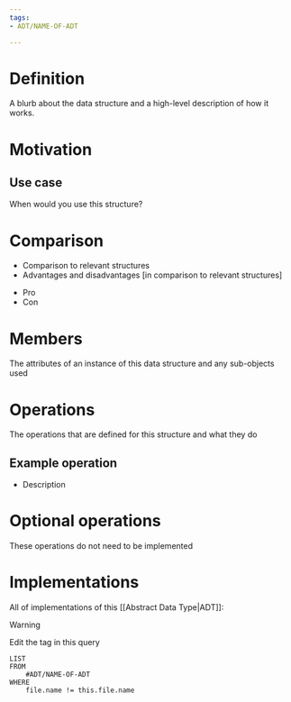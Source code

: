 ```yaml
---
tags:
- ADT/NAME-OF-ADT

---
```

# Definition
A blurb about the data structure and a high-level description of how it works.

# Motivation
## Use case
When would you use this structure?

# Comparison
- Comparison to relevant structures
- Advantages and disadvantages \[in comparison to relevant structures\]

<ul class="breakdown">
	<li class="pro">Pro</li>
	<li class="con">Con</li>
</ul>

# Members
The attributes of an instance of this data structure and any sub-objects used

# Operations
The operations that are defined for this structure and what they do

## Example operation
- Description


# Optional operations
These operations do not need to be implemented

# Implementations
All of implementations of this [[Abstract Data Type|ADT]]:

> [!WARNING]
> Edit the tag in this query
```dataview
LIST
FROM
	#ADT/NAME-OF-ADT 
WHERE
	file.name != this.file.name
`````